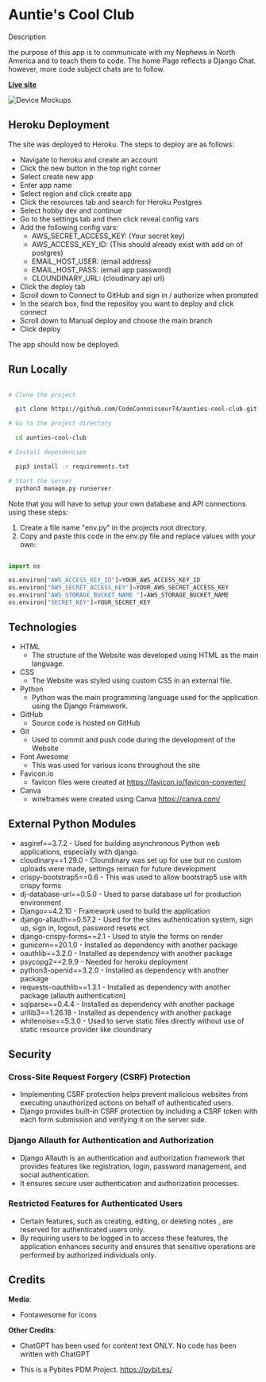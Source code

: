 # Auntie's Cool Club

Description

the purpose of this app is to communicate with my Nephews in North America and to teach them to code. The home Page reflects a Django Chat. however, more code subject chats are to follow. 

[**Live site**]([https://gloss-37a7c75fa1bb.herokuapp.com/](https://aunties-coolclub-6c09b0cba0e7.herokuapp.com/))

![Device Mockups]()


## Heroku Deployment

The site was deployed to Heroku. The steps to deploy are as follows:

- Navigate to heroku and create an account
- Click the new button in the top right corner
- Select create new app
- Enter app name
- Select region and click create app
- Click the resources tab and search for Heroku Postgres
- Select hobby dev and continue
- Go to the settings tab and then click reveal config vars
- Add the following config vars:
  - AWS_SECRET_ACCESS_KEY: (Your secret key)
  - AWS_ACCESS_KEY_ID: (This should already exist with add on of postgres)
  - EMAIL_HOST_USER: (email address)
  - EMAIL_HOST_PASS: (email app password)
  - CLOUNDINARY_URL: (cloudinary api url)
- Click the deploy tab
- Scroll down to Connect to GitHub and sign in / authorize when prompted
- In the search box, find the repositoy you want to deploy and click connect
- Scroll down to Manual deploy and choose the main branch
- Click deploy

The app should now be deployed.

## Run Locally

~~~bash

# Clone the project

  git clone https://github.com/CodeConnoisseur74/aunties-cool-club.git

# Go to the project directory

  cd aunties-cool-club

# Install dependencies

  pip3 install -r requirements.txt

# Start the server
  python3 manage.py runserver

~~~

Note that you will have to setup your own database and API connections using these steps:

1. Create a file name "env.py" in the projects root directory.
2. Copy and paste this code in the env.py file and replace values with your own:

~~~python

import os

os.environ["AWS_ACCESS_KEY_ID"]=YOUR_AWS_ACCESS_KEY_ID
os.environ["AWS_SECRET_ACCESS_KEY"]=YOUR_AWS_SECRET_ACCESS_KEY
os.environ["AWS_STORAGE_BUCKET_NAME "]=AWS_STORAGE_BUCKET_NAME
os.environ["SECRET_KEY"]=YOUR_SECRET_KEY

~~~

## Technologies

- HTML
  - The structure of the Website was developed using HTML as the main language.
- CSS
  - The Website was styled using custom CSS in an external file.
- Python
  - Python was the main programming language used for the application using the Django Framework.
- GitHub
  - Source code is hosted on GitHub
- Git
  - Used to commit and push code during the development of the Website
- Font Awesome
  - This was used for various icons throughout the site
- Favicon.io
  - favicon files were created at <https://favicon.io/favicon-converter/>
- Canva
  - wireframes were created using Canva <https://canva.com/>

## External Python Modules

- asgiref==3.7.2 - Used for building asynchronous Python web applications, especially with django.
- cloudinary==1.29.0 - Cloundinary was set up for use but no custom uploads were made, settings remain for future development
- crispy-bootstrap5==0.6 - This was used to allow bootstrap5 use with crispy forms
- dj-database-url==0.5.0 - Used to parse database url for production environment
- Django==4.2.10 - Framework used to build the application
- django-allauth==0.57.2 - Used for the sites authentication system, sign up, sign in, logout, password resets ect.
- django-crispy-forms==2.1 - Used to style the forms on render
- gunicorn==20.1.0 - Installed as dependency with another package
- oauthlib==3.2.0 - Installed as dependency with another package
- psycopg2==2.9.9 - Needed for heroku deployment
- python3-openid==3.2.0 - Installed as dependency with another package
- requests-oauthlib==1.3.1 - Installed as dependency with another package (allauth authentication)
- sqlparse==0.4.4 - Installed as dependency with another package
- urllib3==1.26.18 - Installed as dependency with another package
- whitenoise==5.3.0 - Used to serve static files directly without use of static resource provider like cloundinary

## Security

### Cross-Site Request Forgery (CSRF) Protection

- Implementing CSRF protection helps prevent malicious websites from executing unauthorized actions on behalf of authenticated users.
- Django provides built-in CSRF protection by including a CSRF token with each form submission and verifying it on the server side.

### Django Allauth for Authentication and Authorization

- Django Allauth is an authentication and authorization framework that provides features like registration, login, password management, and social authentication.
- It ensures secure user authentication and authorization processes.

### Restricted Features for Authenticated Users

- Certain features, such as creating, editing, or deleting notes , are reserved for authenticated users only.
- By requiring users to be logged in to access these features, the application enhances security and ensures that sensitive operations are performed by authorized individuals only.

## Credits

**Media**:
- Fontawesome for icons

**Other Credits**:

- ChatGPT has been used for content text ONLY. No code has been written with ChatGPT

- This is a Pybites PDM Project. https://pybit.es/
